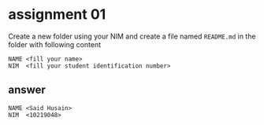 # assignment 01
Create a new folder using your NIM and create a file named `README.md` in the folder with following content
```
NAME <fill your name>
NIM  <fill your student identification number>
```

## answer

```
NAME <Said Husain>
NIM  <10219048>
```
